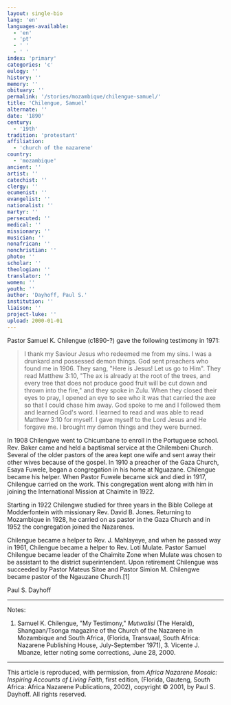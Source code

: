 ```yaml
---
layout: single-bio
lang: 'en'
languages-available:
  - 'en'
  - 'pt'
  - ' '
  - ' '
index: 'primary'
categories: 'c'
eulogy: ''
history: ''
memory: ''
obituary: ''
permalink: '/stories/mozambique/chilengue-samuel/'
title: 'Chilengue, Samuel'
alternate: ''
date: '1890'
century:
  - '19th'
tradition: 'protestant'
affiliation:
  - 'church of the nazarene'
country:
  - 'mozambique'
ancient: ''
artist: ''
catechist: ''
clergy: ''
ecumenist: ''
evangelist: ''
nationalist: ''
martyr: ''
persecuted: ''
medical: ''
missionary: ''
musician: ''
nonafrican: ''
nonchristian: ''
photo: ''
scholar: ''
theologian: ''
translator: ''
women: ''
youth: ''
author: 'Dayhoff, Paul S.'
institution: ''
liaison: ''
project-luke: ''
upload: 2000-01-01
---
```



Pastor Samuel  K. Chilengue (c1890-?) gave the following testimony in 1971:

> I thank my Saviour Jesus who redeemed me from my sins.  I was a drunkard and possessed demon things.  God sent preachers who found me in 1906.  They sang, "Here is Jesus! Let us go to Him".  They read Matthew 3:10, "The ax is already at the root of the trees, and every tree that does not produce good fruit will be cut down and thrown into the fire," and they spoke in Zulu.  When they closed their eyes to pray, I opened an eye to see who it was that carried the axe so that I could chase him away.  God spoke to me and I followed them and learned God's word.  I learned to read and was able to read Matthew 3:10 for myself.  I gave myself to the Lord Jesus and He forgave me.  I brought my demon things and they were burned.

In 1908 Chilengwe went to Chicumbane to enroll in the Portuguese school.  Rev. Baker came and held a baptismal service at the Chilembeni Church.  Several of the older pastors of the area kept one wife and sent away their other wives because of the gospel.  In 1910 a preacher of the Gaza Church, Esaya Fuwele, began a congregation in his home at Nguazane.  Chilengue became his helper.  When Pastor Fuwele became sick and died in 1917, Chilengue carried on the work.  This congregation went along with him in joining the International Mission at Chaimite in 1922.

Starting in 1922 Chilengwe studied for three years in the Bible College at Modderfontein with missionary Rev. David B. Jones.  Returning to Mozambique in 1928, he carried on as pastor in the Gaza Church and in 1952 the congregation joined the Nazarenes.

Chilengue became a helper to Rev. J. Mahlayeye, and when he passed way in 1961, Chilengue became a helper to Rev. Loti Mulate.  Pastor Samuel Chilengue became leader of the Chaimite Zone when Mulate was chosen to be assistant to the district superintendent.  Upon retirement Chilengue was succeeded by Pastor Mateus Sitoe and Pastor Simion M. Chilengwe became pastor of the Ngauzane Church.[1]

Paul S. Dayhoff

---

Notes:

1. Samuel K. Chilengue, "My Testimony," *Mutwalisi* (The Herald), Shangaan/Tsonga magazine of the Church of the Nazarene in Mozambique and South Africa, (Florida, Transvaal, South Africa: Nazarene Publishing House, July-September 1971), 3.  Vicente J. Mbanze, letter noting some corrections, June 28, 2000.

---

This article is reproduced, with permission, from *Africa Nazarene Mosaic: Inspiring Accounts of Living Faith*, first edition, (Florida, Gauteng, South Africa: Africa Nazarene Publications, 2002), copyright &copy; 2001, by Paul S. Dayhoff.  All rights reserved.